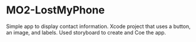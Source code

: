 # MO2-LostMyPhone
Simple app to display contact information. Xcode project that uses a button, an image, and labels. Used storyboard to create and Coe the app. 
